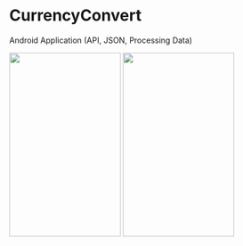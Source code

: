 # CurrencyConvert

Android Application (API, JSON, Processing Data)

<img src="https://user-images.githubusercontent.com/27291967/73082840-3bc8d980-3edb-11ea-9a93-b03c639fcbae.png" width=200 height=330>

<img src="https://user-images.githubusercontent.com/27291967/73082863-45524180-3edb-11ea-965a-1fa692a5f4ec.png" width=200 height=330>
